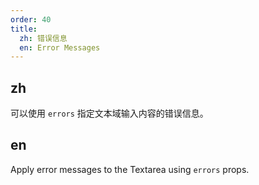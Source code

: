 ```yaml
---
order: 40
title:
  zh: 错误信息
  en: Error Messages
---
```


## zh

可以使用 `errors` 指定文本域输入内容的错误信息。

## en

Apply error messages to the Textarea using `errors` props.
